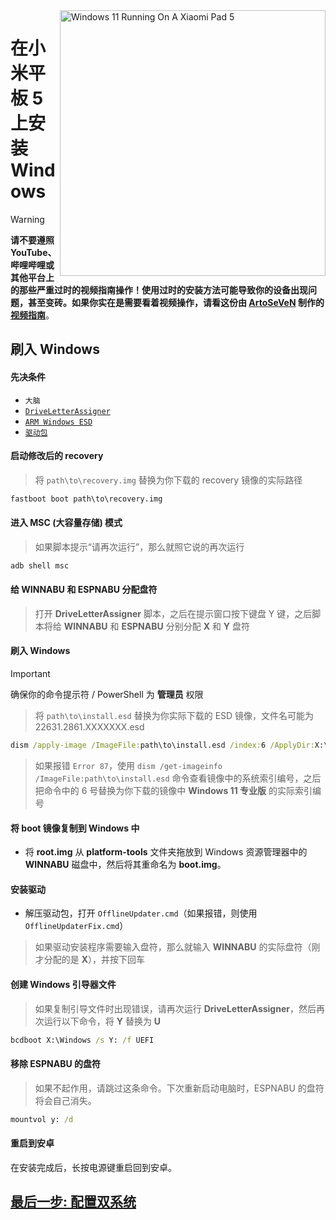 <img align="right" src="https://raw.githubusercontent.com/erdilS/Port-Windows-11-Xiaomi-Pad-5/main/nabu.png" width="425" alt="Windows 11 Running On A Xiaomi Pad 5">

# 在小米平板 5 上安装 Windows
> [!WARNING]
> **请不要遵照 YouTube、哔哩哔哩或其他平台上的那些严重过时的视频指南操作！使用过时的安装方法可能导致你的设备出现问题，甚至变砖。如果你实在是需要看着视频操作，请看这份由 [ArtoSeVeN](https://www.youtube.com/channel/UCYjwfxlYlJ7Nnzv01oszQvA) 制作的 [视频指南](https://youtu.be/BbgTbTGbXYg)**。

## 刷入 Windows

#### 先决条件

- ```大脑```
- [```DriveLetterAssigner```](https://github.com/Misha803/My-Scripts/releases/tag/DriveLetterAssigner)
- [```ARM Windows ESD```](https://arkt-7.github.io/woawin/)
- [```驱动包```](https://github.com/erdilS/Port-Windows-11-Xiaomi-Pad-5/releases/tag/Drivers)

#### 启动修改后的 recovery
> 将 `path\to\recovery.img` 替换为你下载的 recovery 镜像的实际路径
```cmd
fastboot boot path\to\recovery.img
```

#### 进入 MSC (大容量存储) 模式
> 如果脚本提示“请再次运行”，那么就照它说的再次运行
```cmd
adb shell msc
```

#### 给 WINNABU 和 ESPNABU 分配盘符
> 打开 **DriveLetterAssigner** 脚本，之后在提示窗口按下键盘 Y 键，之后脚本将给 **WINNABU** 和 **ESPNABU** 分别分配 **X** 和 **Y** 盘符

#### 刷入 Windows
> [!Important]
> 确保你的命令提示符 / PowerShell 为 **管理员** 权限

> 将 `path\to\install.esd` 替换为你实际下载的 ESD 镜像，文件名可能为 22631.2861.XXXXXXX.esd

```cmd
dism /apply-image /ImageFile:path\to\install.esd /index:6 /ApplyDir:X:\
```

> 如果报错 `Error 87`，使用 `dism /get-imageinfo /ImageFile:path\to\install.esd` 命令查看镜像中的系统索引编号，之后把命令中的 6 号替换为你下载的镜像中 **Windows 11 专业版** 的实际索引编号

#### 将 boot 镜像复制到 Windows 中

- 将 **root.img** 从 **platform-tools** 文件夹拖放到 Windows 资源管理器中的 **WINNABU** 磁盘中，然后将其重命名为 **boot.img**。

#### 安装驱动
- 解压驱动包，打开 `OfflineUpdater.cmd`（如果报错，则使用 `OfflineUpdaterFix.cmd`）

> 如果驱动安装程序需要输入盘符，那么就输入 **WINNABU** 的实际盘符（刚才分配的是 **X**），并按下回车

#### 创建 Windows 引导器文件

> 如果复制引导文件时出现错误，请再次运行 **DriveLetterAssigner**，然后再次运行以下命令，将 **Y** 替换为 **U**
```cmd
bcdboot X:\Windows /s Y: /f UEFI
```

#### 移除 ESPNABU 的盘符
> 如果不起作用，请跳过这条命令。下次重新启动电脑时，ESPNABU 的盘符将会自己消失。
```cmd
mountvol y: /d
```


#### 重启到安卓
在安装完成后，长按电源键重启回到安卓。

## [最后一步: 配置双系统](/guide/Simplified%20Chinese/4-dualboot-cn.md)



















